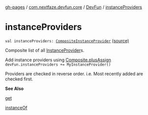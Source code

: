 [gh-pages](../../index.md) / [com.nextfaze.devfun.core](../index.md) / [DevFun](index.md) / [instanceProviders](./instance-providers.md)

# instanceProviders

`val instanceProviders: `[`CompositeInstanceProvider`](../../com.nextfaze.devfun.inject/-composite-instance-provider.md) [(source)](https://github.com/NextFaze/dev-fun/tree/master/devfun/src/main/java/com/nextfaze/devfun/core/DevFun.kt#L151)

Composite list of all [InstanceProvider](../../com.nextfaze.devfun.inject/-instance-provider/index.md)s.

Add instance providers using [Composite.plusAssign](../-composite/plus-assign.md) `devFun.instanceProviders += MyInstanceProvider()`

Providers are checked in reverse order.
i.e. Most recently added are checked first.

**See Also**

[get](get.md)

[instanceOf](instance-of.md)

